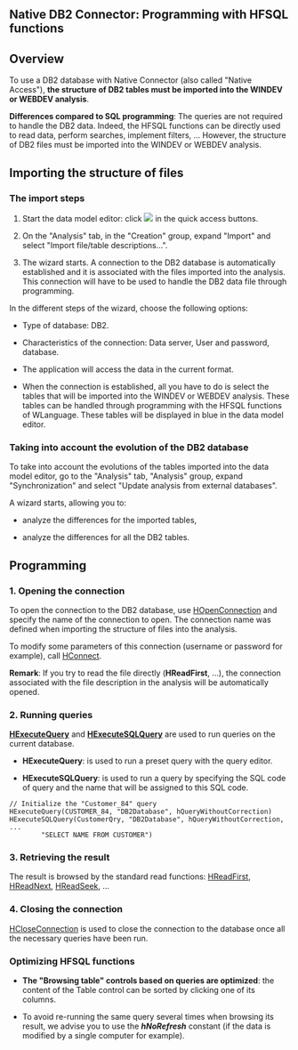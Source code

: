 


## Native DB2 Connector: Programming with HFSQL functions
			



<a name="NOTE1"></a>
<a name="NOTE1_1"></a>


## Overview
<a name="overview_ELTTEXTE000188"></a>
To use a DB2 database with Native Connector (also called "Native Access"), **the structure of DB2 tables must be imported into the WINDEV or WEBDEV analysis**. 

**Differences compared to SQL programming**: The queries are not required to handle the DB2 data. Indeed, the HFSQL functions can be directly used to read data, perform searches, implement filters, ... However, the structure of DB2 files must be imported into the WINDEV or WEBDEV analysis.



<a name="NOTE3"></a>
<a name="NOTE3_1"></a>


## Importing the structure of files
<a name="importing_the_structure_files_ELTTEXTE000218"></a>


### The import steps
<a name="the_import_steps_ELTPARAGRAPHE000022"></a>

1. Start the data model editor: click ![](https://doc.pcsoft.fr/en-US/images/image.awp?langid=3&name=Ico_Analyse.gif) in the quick access buttons.

2. On the "Analysis" tab, in the "Creation" group, expand "Import" and select "Import file/table descriptions...".

3. The wizard starts. A connection to the DB2 database is automatically established and it is associated with the files imported into the analysis. This connection will have to be used to handle the DB2 data file through programming.




In the different steps of the wizard, choose the following options:

- Type of database: DB2. 

- Characteristics of the connection: Data server, User and password, database.  

- The application will access the data in the current format.

- When the connection is established, all you have to do is select the tables that will be imported into the WINDEV or WEBDEV analysis. These tables can be handled through programming with the HFSQL functions of WLanguage. These tables will be displayed in blue in the data model editor.



<a name="NOTE3_2"></a>


### Taking into account the evolution of the DB2 database
<a name="taking_into_account_the_evolution_the_db2_database_ELTPARAGRAPHE000052"></a>

To take into account the evolutions of the tables imported into the data model editor, go to the "Analysis" tab, "Analysis" group, expand "Synchronization" and select "Update analysis from external databases".

A wizard starts, allowing you to:

- analyze the differences for the imported tables, 

- analyze the differences for all the DB2 tables.




<a name="NOTE4"></a>
<a name="NOTE4_1"></a>


## Programming
<a name="programming_ELTTEXTE000248"></a>


### 1. Opening the connection
<a name="1_opening_the_connection_ELTPARAGRAPHE000078"></a>

To open the connection to the DB2 database, use [HOpenConnection](../WDLang4/3044107.md) and specify the name of the connection to open. The connection name was defined when importing the structure of files into the analysis.

To modify some parameters of this connection (username or password for example), call [HConnect](../WDLang4/3044263.md).

**Remark**: If you try to read the file directly (**HReadFirst**, ...), the connection associated with the file description in the analysis will be automatically opened.
<a name="NOTE4_2"></a>


### 2. Running queries
<a name="2_running_queries_ELTPARAGRAPHE000095"></a>

**[HExecuteQuery](../WDLang4/3044080.md)** and **[HExecuteSQLQuery](../WDLang4/3044084.md)** are used to run queries on the current database.

- **HExecuteQuery**: is used to run a preset query with the query editor.

- **HExecuteSQLQuery**: is used to run a query by specifying the SQL code of query and the name that will be assigned to this SQL code.



```wl
// Initialize the "Customer_84" query
HExecuteQuery(CUSTOMER_84, "DB2Database", hQueryWithoutCorrection)
HExecuteSQLQuery(CustomerQry, "DB2Database", hQueryWithoutCorrection, ...
		"SELECT NAME FROM CUSTOMER")
```

<a name="NOTE4_3"></a>


### 3. Retrieving the result
<a name="3_retrieving_the_result_ELTPARAGRAPHE000113"></a>

The result is browsed by the standard read functions: [HReadFirst](../WDLang4/3044051.md), [HReadNext](../WDLang4/3044037.md), [HReadSeek](../WDLang4/3044050.md), ...
<a name="NOTE4_4"></a>


### 4. Closing the connection
<a name="4_closing_the_connection_ELTPARAGRAPHE000129"></a>

[HCloseConnection](../WDLang4/3044095.md) is used to close the connection to the database once all the necessary queries have been run.
<a name="NOTE4_5"></a>


### Optimizing HFSQL functions
<a name="optimizing_hfsql_functions_ELTPARAGRAPHE000138"></a>

- **The "Browsing table" controls based on queries are optimized**: the content of the Table control can be sorted by clicking one of its columns.

- To avoid re-running the same query several times when browsing its result, we advise you to use the ***hNoRefresh*** constant (if the data is modified by a single computer for example).





